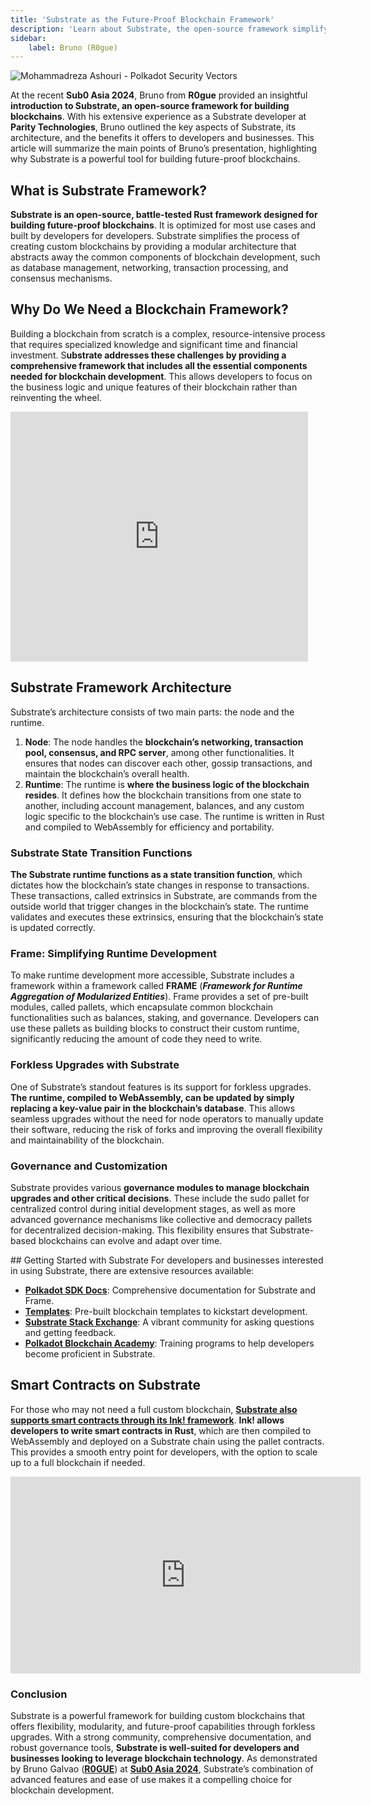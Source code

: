 ```yaml
---
title: 'Substrate as the Future-Proof Blockchain Framework'
description: 'Learn about Substrate, the open-source framework simplifying custom blockchain development, from Sub0 Asia 2024 insights.'
sidebar:
    label: Bruno (R0gue)
---
```


![Mohammadreza Ashouri - Polkadot Security Vectors](/src/assets/sub0-2024/mohammadreza-sub0.webp)

At the recent **Sub0 Asia 2024**, Bruno from **R0gue** provided an insightful **introduction to Substrate, an open-source framework for building blockchains**. With his extensive experience as a Substrate developer at **Parity Technologies**, Bruno outlined the key aspects of Substrate, its architecture, and the benefits it offers to developers and businesses. This article will summarize the main points of Bruno’s presentation, highlighting why Substrate is a powerful tool for building future-proof blockchains.

## What is Substrate Framework?
**Substrate is an open-source, battle-tested Rust framework designed for building future-proof blockchains**. It is optimized for most use cases and built by developers for developers. Substrate simplifies the process of creating custom blockchains by providing a modular architecture that abstracts away the common components of blockchain development, such as database management, networking, transaction processing, and consensus mechanisms.

## Why Do We Need a Blockchain Framework?
Building a blockchain from scratch is a complex, resource-intensive process that requires specialized knowledge and significant time and financial investment. S**ubstrate addresses these challenges by providing a comprehensive framework that includes all the essential components needed for blockchain development**. This allows developers to focus on the business logic and unique features of their blockchain rather than reinventing the wheel.

<iframe frameborder="0" height="400" marginheight="0" marginwidth="0" scrolling="no" src="https://www.slideshare.net/slideshow/embed_code/key/x2P5iG1IWJUmf?hostedIn=slideshare&page=upload" width="476"></iframe>

## Substrate Framework Architecture
Substrate’s architecture consists of two main parts: the node and the runtime.
1. **Node**: The node handles the **blockchain’s networking, transaction pool, consensus, and RPC server**, among other functionalities. It ensures that nodes can discover each other, gossip transactions, and maintain the blockchain’s overall health.
2. **Runtime**: The runtime is **where the business logic of the blockchain resides**. It defines how the blockchain transitions from one state to another, including account management, balances, and any custom logic specific to the blockchain’s use case. The runtime is written in Rust and compiled to WebAssembly for efficiency and portability.

### Substrate State Transition Functions
**The Substrate runtime functions as a state transition function**, which dictates how the blockchain’s state changes in response to transactions. These transactions, called extrinsics in Substrate, are commands from the outside world that trigger changes in the blockchain’s state. The runtime validates and executes these extrinsics, ensuring that the blockchain’s state is updated correctly.

### Frame: Simplifying Runtime Development
To make runtime development more accessible, Substrate includes a framework within a framework called **FRAME** (***Framework for Runtime Aggregation of Modularized Entities***). Frame provides a set of pre-built modules, called pallets, which encapsulate common blockchain functionalities such as balances, staking, and governance. Developers can use these pallets as building blocks to construct their custom runtime, significantly reducing the amount of code they need to write.

### Forkless Upgrades with Substrate
One of Substrate’s standout features is its support for forkless upgrades. **The runtime, compiled to WebAssembly, can be updated by simply replacing a key-value pair in the blockchain’s database**. This allows seamless upgrades without the need for node operators to manually update their software, reducing the risk of forks and improving the overall flexibility and maintainability of the blockchain.

### Governance and Customization
Substrate provides various **governance modules to manage blockchain upgrades and other critical decisions**. These include the sudo pallet for centralized control during initial development stages, as well as more advanced governance mechanisms like collective and democracy pallets for decentralized decision-making. This flexibility ensures that Substrate-based blockchains can evolve and adapt over time.

## Getting Started with Substrate
For developers and businesses interested in using Substrate, there are extensive resources available:
- **[Polkadot SDK Docs](https://paritytech.github.io/polkadot-sdk/master/polkadot_sdk_docs/index.html)**: Comprehensive documentation for Substrate and Frame.
- [**Templates**](https://dablock.com/tech-talks/openzeppelin-polkadot-runtime-templates-evm-chains/): Pre-built blockchain templates to kickstart development.
- **[Substrate Stack Exchange](https://substrate.stackexchange.com/)**: A vibrant community for asking questions and getting feedback.
- [**Polkadot Blockchain Academy**](https://dablock.com/ecosystem/polkadot-blockchain-academy/): Training programs to help developers become proficient in Substrate.

## Smart Contracts on Substrate
For those who may not need a full custom blockchain, [**Substrate also supports smart contracts through its Ink! framework**](https://dablock.com/guides/ink-smart-contracts-tools-in-the-polkadot-ecosystem/). **Ink! allows developers to write smart contracts in Rust**, which are then compiled to WebAssembly and deployed on a Substrate chain using the pallet contracts. This provides a smooth entry point for developers, with the option to scale up to a full blockchain if needed.

<iframe allowfullscreen="allowfullscreen" frameborder="0" height="315" src="https://www.youtube.com/embed/_cbJh1WQMy8?si=dQHDNccnVTjKeUz3" title="YouTube video player" width="560"></iframe>

### Conclusion
Substrate is a powerful framework for building custom blockchains that offers flexibility, modularity, and future-proof capabilities through forkless upgrades. With a strong community, comprehensive documentation, and robust governance tools, **Substrate is well-suited for developers and businesses looking to leverage blockchain technology**. As demonstrated by Bruno Galvao ([**R0GUE**](https://dablock.com/ecosystem/r0gue/)) at [**Sub0 Asia 2024**](https://dablock.com/web3-events/polkadot-sub0/), Substrate’s combination of advanced features and ease of use makes it a compelling choice for blockchain development.